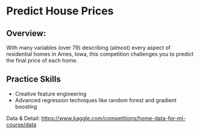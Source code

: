 # Predict House Prices
## Overview:  
  With many variables (over 79) describing (almost) every aspect of residential homes in Ames, Iowa, this competition challenges you to predict the final price of each home.
  
## Practice Skills
- Creative feature engineering 
- Advanced regression techniques like random forest and gradient boosting

Data & Detail: https://www.kaggle.com/competitions/home-data-for-ml-course/data
